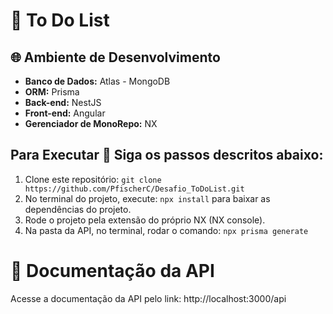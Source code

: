 # 📝 To Do List

## 🌐 Ambiente de Desenvolvimento
- **Banco de Dados:** Atlas - MongoDB
- **ORM:** Prisma
- **Back-end:** NestJS
- **Front-end:** Angular
- **Gerenciador de MonoRepo:** NX

## Para Executar 🚀 Siga os passos descritos abaixo:
1. Clone este repositório:
  ```git clone https://github.com/PfischerC/Desafio_ToDoList.git```
2. No terminal do projeto, execute:
   ```npx install```
   para baixar as dependências do projeto.
3. Rode o projeto pela extensão do próprio NX (NX console).
4. Na pasta da API, no terminal, rodar o comando:
   ```npx prisma generate```

# 📄 Documentação da API
Acesse a documentação da API pelo link:
http://localhost:3000/api
